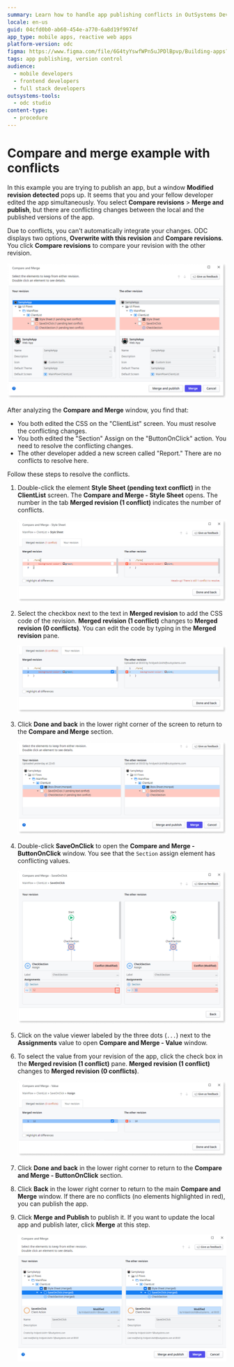 ```yaml
---
summary: Learn how to handle app publishing conflicts in OutSystems Developer Cloud (ODC) by comparing and merging revisions.
locale: en-us
guid: 04cfd0b0-ab60-454e-a770-6a8d19f9974f
app_type: mobile apps, reactive web apps
platform-version: odc
figma: https://www.figma.com/file/6G4tyYswfWPn5uJPDlBpvp/Building-apps?type=design&node-id=4002%3A633&mode=design&t=lSXYmGomrMjw4KTt-1
tags: app publishing, version control
audience:
  - mobile developers
  - frontend developers
  - full stack developers
outsystems-tools:
  - odc studio
content-type:
  - procedure
---
```


# Compare and merge example with conflicts

In this example you are trying to publish an app, but a window **Modified revision detected** pops up. It seems that you and your fellow developer edited the app simultaneously. You select **Compare revisions** > **Merge and publish**, but there are conflicting changes between the local and the published versions of the app. 

Due to conflicts, you can't automatically integrate your changes. ODC displays two options, **Overwrite with this revision** and **Compare revisions**. You click **Compare revisions** to compare your revision with the other revision. 

![Popup window showing 'Modified revision detected' indicating conflicts in the app](images/conflicts-detected-odcs.png "Conflicts Detected in ODC")

After analyzing the **Compare and Merge** window, you find that:

* You both edited the CSS on the "ClientList" screen. You must resolve the conflicting changes.
* You both edited the "Section" Assign on the "ButtonOnClick" action. You need to resolve the conflicting changes.
* The other developer added a new screen called "Report." There are no conflicts to resolve here.

Follow these steps to resolve the conflicts.

1. Double-click the element **Style Sheet (pending text conflict)** in the **ClientList** screen. The **Compare and Merge - Style Sheet** opens. The number in the tab **Merged revision (1 conflict)** indicates the number of conflicts.

    ![Compare and Merge window highlighting conflicts in the Style Sheet of the 'ClientList' screen](images/conflicts-text-odcs.png "Conflicts in StyleSheet")

1. Select the checkbox next to the text in **Merged revision** to add the CSS code of the revision. **Merged revision (1 conflict)** changes to  **Merged revision (0 conflicts)**. You can edit the code by typing in the **Merged revision** pane.

    ![Merged revision pane with an orange arrow pointing to the checkbox to resolve the CSS code conflict](images/conflicts-text-orange-arrow-odcs.png "Edit Conflict Revision")

1. Click **Done and back** in the lower right corner of the screen to return to the **Compare and Merge** section.

    ![Compare and Merge section with the 'Done and back' button in the lower right corner](images/merge-example-compare-odcs.png "Merge Example")

1. Double-click **SaveOnClick** to open the **Compare and Merge - ButtonOnClick** window. You see that the `Section` assign element has conflicting values.

    ![Compare and Merge - ButtonOnClick window showing conflicting 'Section' assign values](images/visual-element-changes-odcs.png "Visual Element Changes")

1. Click on the value viewer labeled by the three dots (`...`) next to the **Assignments** value to open **Compare and Merge - Value** window.

1. To select the value from your revision of the app, click the check box in the  **Merged revision (1 conflict)** pane. **Merged revision (1 conflict)** changes to **Merged revision (0 conflicts)**.

    ![Checkbox selected in the Merged revision pane indicating a resolved conflict in the app](images/text-changes-checkbox-odcs.png "Resolved Conflicts")

1. Click **Done and back** in the lower right corner to return to the **Compare and Merge - ButtonOnClick** section.

1. Click **Back** in the lower right corner to return to the main **Compare and Merge** window. If there are no conflicts (no elements highlighted in red), you can publish the app.

1. Click **Merge and Publish** to publish it. If you want to update the local app and publish later, click **Merge** at this step.

    ![Final screen showing the 'Merge and Publish' button indicating the merge process is complete](images/merge-complete-odcs.png "Merge Complete")
